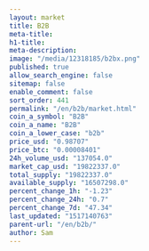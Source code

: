 ```yaml
---
layout: market
title: B2B
meta-title: 
h1-title: 
meta-description: 
image: "/media/12318185/b2bx.png"
published: true
allow_search_engine: false
sitemap: false
enable_comment: false
sort_order: 441
permalink: "/en/b2b/market.html"
coin_a_symbol: "B2B"
coin_a_name: "B2B"
coin_a_lower_case: "b2b"
price_usd: "0.98707"
price_btc: "0.00008401"
24h_volume_usd: "137054.0"
market_cap_usd: "19822337.0"
total_supply: "19822337.0"
available_supply: "16507298.0"
percent_change_1h: "-1.23"
percent_change_24h: "0.7"
percent_change_7d: "47.34"
last_updated: "1517140763"
parent-url: "/en/b2b/"
author: Sam
---
```



